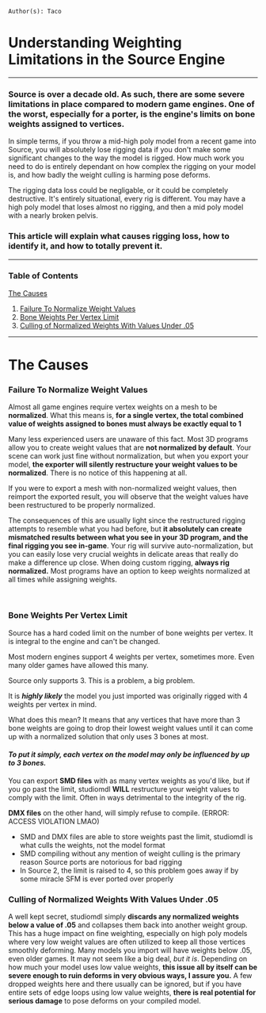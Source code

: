 ```
Author(s): Taco
```

# Understanding Weighting Limitations in the Source Engine
-----

### Source is over a decade old. As such, there are some severe limitations in place compared to modern game engines. One of the worst, especially for a porter, is the engine's limits on bone weights assigned to vertices.

In simple terms, if you throw a mid-high poly model from a recent game into Source, you will absolutely lose rigging data if you don't make some significant changes to the way the model is rigged. How much work you need to do is entirely dependant on how complex the rigging on your model is, and how badly the weight culling is harming pose deforms.


The rigging data loss could be negligable, or it could be completely destructive. It's entirely situational, every rig is different. You may have a high poly model that loses almost no rigging, and then a mid poly model with a nearly broken pelvis.


### This article will explain what causes rigging loss, how to identify it, and how to totally prevent it.
-----

### Table of Contents

[The Causes](rigging.md#the-causes)
1. [Failure To Normalize Weight Values](rigging.md#failure-to-normalize-weight-values)
2. [Bone Weights Per Vertex Limit](rigging.md#bone-weights-per-vertex-limit)
3. [Culling of Normalized Weights With Values Under .05](rigging.md#culling-of-normalized-weights-with-values-under-05)
-----

# The Causes


### Failure To Normalize Weight Values

Almost all game engines require vertex weights on a mesh to be **normalized**. What this means is, **for a single vertex, the total combined value of weights assigned to bones must always be exactly equal to 1**

Many less experienced users are unaware of this fact. Most 3D programs allow you to create weight values that are **not normalized by default**. Your scene can work just fine without normalization, but when you export your model, **the exporter will silently restructure your weight values to be normalized**. There is no notice of this happening at all.

If you were to export a mesh with non-normalized weight values, then reimport the exported result, you will observe that the weight values have been restructured to be properly normalized.

The consequences of this are usually light since the restructured rigging attempts to resemble what you had before, but **it absolutely can create mismatched results between what you see in your 3D program, and the final rigging you see in-game**. Your rig will survive auto-normalization,  but you can easily lose very crucial weights in delicate areas that really do make a difference up close. When doing custom rigging, **always rig normalized.** Most programs have an option to keep weights normalized at all times while assigning weights.
 

 
### Bone Weights Per Vertex Limit

Source has a hard coded limit on the number of bone weights per vertex. It is integral to the engine and can't be changed.

Most modern engines support 4 weights per vertex, sometimes more. Even many older games have allowed this many.

Source only supports 3. This is a problem, a big problem.

It is _**highly likely**_ the model you just imported was originally rigged with 4 weights per vertex in mind.

What does this mean? It means that any vertices that have more than 3 bone weights are going to drop their lowest weight values until it can come up with a normalized solution that only uses 3 bones at most.

#### _To put it simply, each vertex on the model may only be influenced by up to 3 bones._

You can export **SMD files** with as many vertex weights as you'd like, but if you go past the limit, studiomdl **WILL** restructure your weight values to comply with the limit. Often in ways detrimental to the integrity of the rig.

**DMX files** on the other hand, will simply refuse to compile. (ERROR: ACCESS VIOLATION LMAO)

- SMD and DMX files are able to store weights past the limit, studiomdl is what culls the weights, not the model format
- SMD compiling without any mention of weight culling is the primary reason Source ports are notorious for bad rigging
- In Source 2, the limit is raised to 4, so this problem goes away if by some miracle SFM is ever ported over properly
 
### Culling of Normalized Weights With Values Under .05

A well kept secret, studiomdl simply **discards any normalized weights below a value of .05** and collapses them back into another weight group. This has a huge impact on fine weighting, especially on high poly models where very low weight values are often utilized to keep all those vertices smoothly deforming. Many models you import will have weights below .05, even older games. It may not seem like a big deal, _but it is_. Depending on how much your model uses low value weights, **this issue all by itself can be severe enough to ruin deforms in very obvious ways, I assure you.** A few dropped weights here and there usually can be ignored, but if you have entire sets of edge loops using low value weights, **there is real potential for serious damage** to pose deforms on your compiled model.
